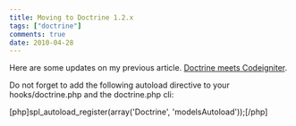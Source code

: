 ```yaml
---
title: Moving to Doctrine 1.2.x
tags: ["doctrine"]
comments: true
date: 2010-04-28
---
```

Here are some updates on my previous article. <a href="http://alessandrovermeulen.me/2009/04/17/doctrine-meets-codeigniter/">Doctrine meets Codeigniter</a>.

Do not forget to add the following autoload directive to your hooks/doctrine.php and the doctrine.php cli:

[php]spl_autoload_register(array('Doctrine', 'modelsAutoload'));[/php]
